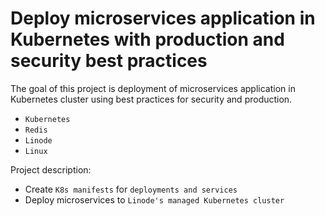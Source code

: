 # Deploy microservices application in Kubernetes with production and security best practices

The goal of this project is deployment of microservices application in Kubernetes cluster using best practices for 
security and production.
- `Kubernetes`
- `Redis`
- `Linode`
- `Linux`
 
Project description:
- Create `K8s manifests` for `deployments and services`
- Deploy microservices to `Linode's managed Kubernetes cluster`
